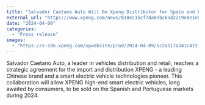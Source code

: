 ```yaml
---
title: "Salvador Caetano Auto Will Be Xpeng Distributor for Spain and Portugal in a Strategic Alliance Between Both Companies"
external_url: "https://www.xpeng.com/news/018ec15cf7da8ebc6ad22c9e8e1e001b"
date: "2024-04-09"
categories:
  - "Press release"
images:
  - "https://s-cdn.xpeng.com/xpwebsite/prod/2024-04-09/5c2a117a341c415184c41d6dc897a637.jpg"
---
```


Salvador Caetano Auto, a leader in vehicles distribution and retail, reaches a strategic agreement for the import and distribution XPENG - a leading Chinese brand and a smart electric vehicle technologies pioneer. This collaboration will allow XPENG high-end smart electric vehicles, long awaited by consumers, to be sold on the Spanish and Portuguese markets during 2024.